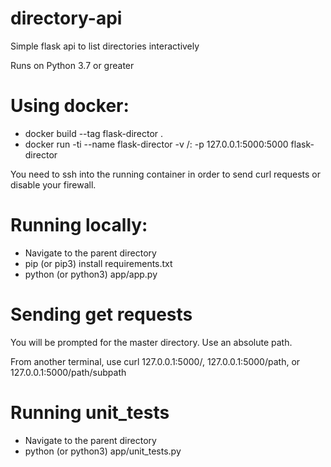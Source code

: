 # directory-api
Simple flask api to list directories interactively

Runs on Python 3.7 or greater

# Using docker:
  - docker build --tag flask-director .
  - docker run -ti --name flask-director -v /:<path to app.py>  -p 127.0.0.1:5000:5000 flask-director

You need to ssh into the running container in order to send curl requests or disable your firewall.

# Running locally:
  - Navigate to the parent directory
  - pip (or pip3) install requirements.txt
  - python (or python3) app/app.py
  
 # Sending get requests
 You will be prompted for the master directory.  Use an absolute path.
 
 From another terminal, use curl 127.0.0.1:5000/, 127.0.0.1:5000/path, or 127.0.0.1:5000/path/subpath
 
 # Running unit_tests
  - Navigate to the parent directory
  - python (or python3) app/unit_tests.py

